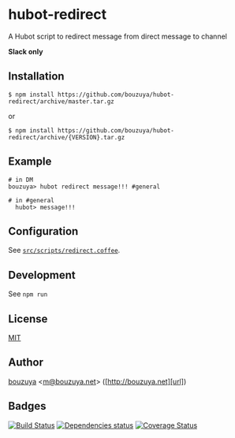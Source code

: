 # hubot-redirect

A Hubot script to redirect message from direct message to channel

**Slack only**

## Installation

    $ npm install https://github.com/bouzuya/hubot-redirect/archive/master.tar.gz

or

    $ npm install https://github.com/bouzuya/hubot-redirect/archive/{VERSION}.tar.gz

## Example

    # in DM
    bouzuya> hubot redirect message!!! #general

    # in #general
      hubot> message!!!

## Configuration

See [`src/scripts/redirect.coffee`](src/scripts/redirect.coffee).

## Development

See `npm run`

## License

[MIT](LICENSE)

## Author

[bouzuya][user] &lt;[m@bouzuya.net][mail]&gt; ([http://bouzuya.net][url])

## Badges

[![Build Status][travis-badge]][travis]
[![Dependencies status][david-dm-badge]][david-dm]
[![Coverage Status][coveralls-badge]][coveralls]

[travis]: https://travis-ci.org/bouzuya/hubot-redirect
[travis-badge]: https://travis-ci.org/bouzuya/hubot-redirect.svg?branch=master
[david-dm]: https://david-dm.org/bouzuya/hubot-redirect
[david-dm-badge]: https://david-dm.org/bouzuya/hubot-redirect.png
[coveralls]: https://coveralls.io/r/bouzuya/hubot-redirect
[coveralls-badge]: https://img.shields.io/coveralls/bouzuya/hubot-redirect.svg
[user]: https://github.com/bouzuya
[mail]: mailto:m@bouzuya.net
[url]: http://bouzuya.net
